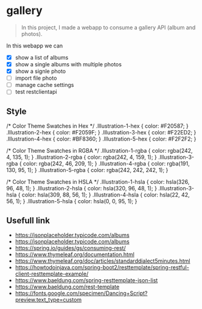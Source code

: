 # gallery

> In this project, I made a webapp to consume a gallery API (album and photos).

In this webapp we can
- [x] show a list of albums
- [x] show a single albums with multiple photos
- [x] show a signle photo
- [ ] import file photo
- [ ] manage cache settings
- [ ] test restclientapi

## Style
/* Color Theme Swatches in Hex */
.Illustration-1-hex { color: #F20587; }
.Illustration-2-hex { color: #F2059F; }
.Illustration-3-hex { color: #F22ED2; }
.Illustration-4-hex { color: #BF8360; }
.Illustration-5-hex { color: #F2F2F2; }

/* Color Theme Swatches in RGBA */
.Illustration-1-rgba { color: rgba(242, 4, 135, 1); }
.Illustration-2-rgba { color: rgba(242, 4, 159, 1); }
.Illustration-3-rgba { color: rgba(242, 46, 209, 1); }
.Illustration-4-rgba { color: rgba(191, 130, 95, 1); }
.Illustration-5-rgba { color: rgba(242, 242, 242, 1); }

/* Color Theme Swatches in HSLA */
.Illustration-1-hsla { color: hsla(326, 96, 48, 1); }
.Illustration-2-hsla { color: hsla(320, 96, 48, 1); }
.Illustration-3-hsla { color: hsla(309, 88, 56, 1); }
.Illustration-4-hsla { color: hsla(22, 42, 56, 1); }
.Illustration-5-hsla { color: hsla(0, 0, 95, 1); }

## Usefull link
- https://jsonplaceholder.typicode.com/albums
- https://jsonplaceholder.typicode.com/albums
- https://spring.io/guides/gs/consuming-rest/
- https://www.thymeleaf.org/documentation.html
- https://www.thymeleaf.org/doc/articles/standarddialect5minutes.html
- https://howtodoinjava.com/spring-boot2/resttemplate/spring-restful-client-resttemplate-example/
- https://www.baeldung.com/spring-resttemplate-json-list
- https://www.baeldung.com/rest-template
- https://fonts.google.com/specimen/Dancing+Script?preview.text_type=custom